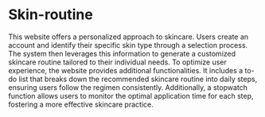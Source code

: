 # Skin-routine
This website offers a personalized approach to skincare. Users create an account and identify their specific skin type through a selection process. The system then leverages this information to generate a customized skincare routine tailored to their individual needs.
To optimize user experience, the website provides additional functionalities. It includes a to-do list that breaks down the recommended skincare routine into daily steps, ensuring users follow the regimen consistently. Additionally, a stopwatch function allows users to monitor the optimal application time for each step, fostering a more effective skincare practice.
